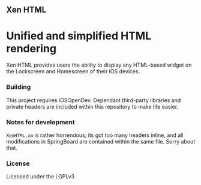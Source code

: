 ## Xen HTML
Unified and simplified HTML rendering
=========

Xen HTML provides users the ability to display any HTML-based widget on the Lockscreen and Homescreen of their iOS devices.

### Building

This project requires iOSOpenDev. Dependant third-party libraries and private headers are included within this repository to make life easier.

### Notes for development

`XenHTML.xm` is rather horrendous; its got too many headers inline, and all modifications in SpringBoard are contained within the same file. Sorry about that.

### License

Licensed under the LGPLv3